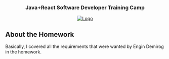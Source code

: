<h3 align="center">Java+React Software Developer Training Camp</h3>

<p align="center">
  <a href="https://github.com/direnakkocdemir/campGameProject/blob/main/assets/image.png">
    <img src="https://github.com/direnakkocdemir/campGameProject/blob/main/assets/image.png" alt="Logo">
  </a>

  
</p>

<!-- About the Homework-->

## About the Homework

Basically, I covered all the requirements that were wanted by Engin Demirog in the homework.



 
